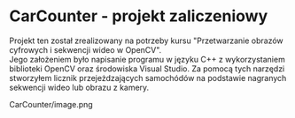 # CarCounter - projekt zaliczeniowy

Projekt ten został zrealizowany na potrzeby kursu "Przetwarzanie obrazów cyfrowych i sekwencji wideo w OpenCV".    
Jego założeniem było napisanie programu w języku C++ z wykorzystaniem biblioteki OpenCV oraz środowiska Visual Studio.
Za pomocą tych narzędzi stworzyłem licznik przejeżdzających samochódów na podstawie nagranych sekwencji wideo lub obrazu z kamery.



CarCounter/image.png
